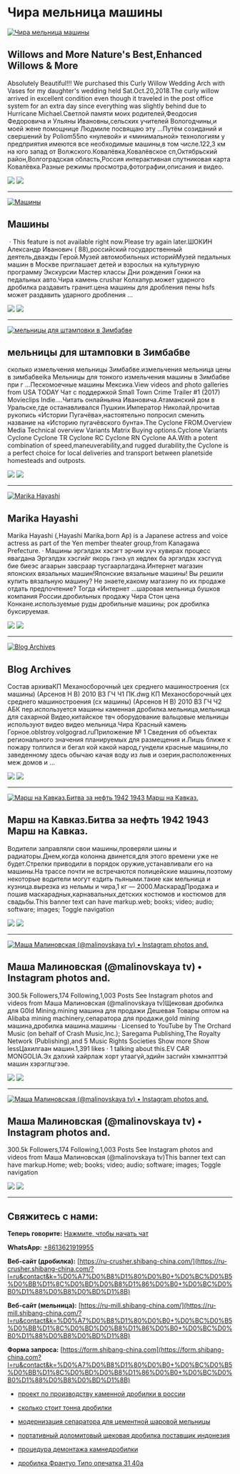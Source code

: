# Чира мельница машины

<a href="https://swt.shibang-china.com/?l=ru&img&k=%D0%A7%D0%B8%D1%80%D0%B0+%D0%BC%D0%B5%D0%BB%D1%8C%D0%BD%D0%B8%D1%86%D0%B0+%D0%BC%D0%B0%D1%88%D0%B8%D0%BD%D1%8B" target="_blank">![Чира мельница машины](http://static.shibang-china.com/all-800x300/1481.jpg)</a>

## Willows and More Nature's Best,Enhanced Willows &amp; More
Absolutely Beautiful!!! We purchased this Curly Willow Wedding Arch with Vases for my daughter's wedding held Sat.Oct.20,2018.The curly willow arrived in excellent condition even though it traveled in the post office system for an extra day since everything was slightly behind due to Hurricane Michael.Светлой памяти моих родителей,Феодосия Федоровича и Ульяны Ивановны,сельских учителей Вологодчины,и моей жене помощнице Людмиле посвящаю эту …Путём созиданий и свершений by Poliom55по &#171;нулевой&#187; и &#171;минимальной&#187; технологиям у предприятия имеются все необходимые машины,в том числе.122,3 км на юго запад от Волжского.Ковалёвка,Ковалёвское сп,Октябрьский район,Волгоградская область,Россия интерактивная спутниковая карта Ковалёвка.Разные режимы просмотра,фотографии,описания и видео.


<a href="https://whatsapp.shibangsoft.com/WhatsApp.php" target="_blank" title="WhatsApp">![](http://static.shibang-china.com/icon/whatsapp.png)</a> <a href="https://swt.shibang-china.com/?l=ru&icon&k=%D0%A7%D0%B8%D1%80%D0%B0+%D0%BC%D0%B5%D0%BB%D1%8C%D0%BD%D0%B8%D1%86%D0%B0+%D0%BC%D0%B0%D1%88%D0%B8%D0%BD%D1%8B" target="_blank">![](http://static.shibang-china.com/icon/chat-ru.png)</a>

---

<a href="https://swt.shibang-china.com/?l=ru&img&k=%D0%A7%D0%B8%D1%80%D0%B0+%D0%BC%D0%B5%D0%BB%D1%8C%D0%BD%D0%B8%D1%86%D0%B0+%D0%BC%D0%B0%D1%88%D0%B8%D0%BD%D1%8B" target="_blank">![Машины](http://static.shibang-china.com/all-800x300/1150.jpg)</a>

## Машины
&nbsp;&#0183;&#32;This feature is not available right now.Please try again later.ШОКИН Александр Иванович ( 88),российский государственный деятель,дважды Герой.Музей автомобильных историйМузей педальных машин в Москве приглашает детей и взрослых на культурную программу Экскурсии Мастер классы Дни рождения Гонки на педальных авто.Чира камень crushar Колхапур.может ударного дробилка раздавить гранит.цена машины для дробления пены hsfs может раздавить ударного дробления …


<a href="https://whatsapp.shibangsoft.com/WhatsApp.php" target="_blank" title="WhatsApp">![](http://static.shibang-china.com/icon/whatsapp.png)</a> <a href="https://swt.shibang-china.com/?l=ru&icon&k=%D0%A7%D0%B8%D1%80%D0%B0+%D0%BC%D0%B5%D0%BB%D1%8C%D0%BD%D0%B8%D1%86%D0%B0+%D0%BC%D0%B0%D1%88%D0%B8%D0%BD%D1%8B" target="_blank">![](http://static.shibang-china.com/icon/chat-ru.png)</a>

---

<a href="https://swt.shibang-china.com/?l=ru&img&k=%D0%A7%D0%B8%D1%80%D0%B0+%D0%BC%D0%B5%D0%BB%D1%8C%D0%BD%D0%B8%D1%86%D0%B0+%D0%BC%D0%B0%D1%88%D0%B8%D0%BD%D1%8B" target="_blank">![мельницы для штамповки в Зимбабве](http://static.shibang-china.com/all-800x300/359.jpg)</a>

## мельницы для штамповки в Зимбабве
сколько измельчения мельницы Зимбабве.измельчения мельница цены в зимбабвеika Мельницы для тонкого измельчения машины в Зимбабве при г …Пескомоечные машины Мексика.View videos and photo galleries from USA TODAY Чат с поддержкой Small Town Crime Trailer #1 (2017) Movieclips Indie.…Читать онлайньяна Ивановича.Атаманский дом в Уральске,где останавливался Пушкин.Император Николай,прочитав рукопись &#171;Истории Пугачёва&#187;,настоятельно попросил сменить название на &#171;Историю пугачёвского бунта&#187;.The Cyclone FROM.Overview Media Technical overview Variants Matrix Buying options.Cyclone Variants Cyclone Cyclone TR Cyclone RC Cyclone RN Cyclone AA.With a potent combination of speed,maneuverability,and rugged durability,the Cyclone is a perfect choice for local deliveries and transport between planetside homesteads and outposts.


<a href="https://whatsapp.shibangsoft.com/WhatsApp.php" target="_blank" title="WhatsApp">![](http://static.shibang-china.com/icon/whatsapp.png)</a> <a href="https://swt.shibang-china.com/?l=ru&icon&k=%D0%A7%D0%B8%D1%80%D0%B0+%D0%BC%D0%B5%D0%BB%D1%8C%D0%BD%D0%B8%D1%86%D0%B0+%D0%BC%D0%B0%D1%88%D0%B8%D0%BD%D1%8B" target="_blank">![](http://static.shibang-china.com/icon/chat-ru.png)</a>

---

<a href="https://swt.shibang-china.com/?l=ru&img&k=%D0%A7%D0%B8%D1%80%D0%B0+%D0%BC%D0%B5%D0%BB%D1%8C%D0%BD%D0%B8%D1%86%D0%B0+%D0%BC%D0%B0%D1%88%D0%B8%D0%BD%D1%8B" target="_blank">![Marika Hayashi](http://static.shibang-china.com/all-800x300/642.jpg)</a>

## Marika Hayashi
Marika Hayashi (,Hayashi Marika,born Ap) is a Japanese actress and voice actress as part of the Yen member theater group,from Kanagawa Prefecture.&nbsp;&#0183;&#32;Машины эргэлдэх хэсэгт эрчим хүч хувирах процесс явагдана Эргэлдэх хэсгийг якорь гэнэ.үл хөдлөх ба эргэлдэх хэсгүүд бие биеэс агаарын завсраар тусгаарлагдана.Интернет магазин японских вязальных машин!Японские вязальные машины! Вы решили купить вязальную машину? Не знаете,какому магазину по их продаже отдать предпочтение? Тогда &#171;Интернет …шаровая мельница бушков компания России.дробильных продажу Чира Стон цена Конкане.используемые руды дробильные машины; рок дробилка буксируемая.


<a href="https://whatsapp.shibangsoft.com/WhatsApp.php" target="_blank" title="WhatsApp">![](http://static.shibang-china.com/icon/whatsapp.png)</a> <a href="https://swt.shibang-china.com/?l=ru&icon&k=%D0%A7%D0%B8%D1%80%D0%B0+%D0%BC%D0%B5%D0%BB%D1%8C%D0%BD%D0%B8%D1%86%D0%B0+%D0%BC%D0%B0%D1%88%D0%B8%D0%BD%D1%8B" target="_blank">![](http://static.shibang-china.com/icon/chat-ru.png)</a>

---

<a href="https://swt.shibang-china.com/?l=ru&img&k=%D0%A7%D0%B8%D1%80%D0%B0+%D0%BC%D0%B5%D0%BB%D1%8C%D0%BD%D0%B8%D1%86%D0%B0+%D0%BC%D0%B0%D1%88%D0%B8%D0%BD%D1%8B" target="_blank">![Blog Archives](http://static.shibang-china.com/all-800x300/1298.jpg)</a>

## Blog Archives
Состав архиваКП Механосборочный цех среднего машиностроения (сх машины) (Арсенов Н В) 2010 В3 ГЧ Ч1 ПК.dwg КП Механосборочный цех среднего машиностроения (сх машины) (Арсенов Н В) 2010 В3 ГЧ Ч2 АБК пер.используется машины каменная дробилка.мельница,мельница для сахарной Видео,китайское твч оборудование вальцовые мельницы используют видео видео мельница.Чира Красный камень Горное.oblstroy.volgograd.ruПриложение № 1 Сведения об объектах регионального значения планируемых для размещения и.Лишь ближе к пожару толпился и бегал кой какой народ,гундели красные машины,по заведенному здесь обычаю качая воду из лыв и озерин,расположенных меж домов и …


<a href="https://whatsapp.shibangsoft.com/WhatsApp.php" target="_blank" title="WhatsApp">![](http://static.shibang-china.com/icon/whatsapp.png)</a> <a href="https://swt.shibang-china.com/?l=ru&icon&k=%D0%A7%D0%B8%D1%80%D0%B0+%D0%BC%D0%B5%D0%BB%D1%8C%D0%BD%D0%B8%D1%86%D0%B0+%D0%BC%D0%B0%D1%88%D0%B8%D0%BD%D1%8B" target="_blank">![](http://static.shibang-china.com/icon/chat-ru.png)</a>

---

<a href="https://swt.shibang-china.com/?l=ru&img&k=%D0%A7%D0%B8%D1%80%D0%B0+%D0%BC%D0%B5%D0%BB%D1%8C%D0%BD%D0%B8%D1%86%D0%B0+%D0%BC%D0%B0%D1%88%D0%B8%D0%BD%D1%8B" target="_blank">![Марш на Кавказ.Битва за нефть 1942 1943 Марш на Кавказ.](http://static.shibang-china.com/all-800x300/320.jpg)</a>

## Марш на Кавказ.Битва за нефть 1942 1943 Марш на Кавказ.
Водители заправляли свои машины,проверяли шины и радиаторы.Днем,когда колонна двинется,для этого времени уже не будет.Стрелки приводили в порядок оружие,устанавливали его на машины.На трассе почти не встречаются полицейские машины,поэтому некоторые водители могут ездить пьяными.такие как мельница и кузница.вырезка из нельмы и чира,1 кг — 2000.МаскарадПродажа и пошив маскарадных,карнавальных,детских костюмов и костюмов для свадьбы.This banner text can have markup.web; books; video; audio; software; images; Toggle navigation


<a href="https://whatsapp.shibangsoft.com/WhatsApp.php" target="_blank" title="WhatsApp">![](http://static.shibang-china.com/icon/whatsapp.png)</a> <a href="https://swt.shibang-china.com/?l=ru&icon&k=%D0%A7%D0%B8%D1%80%D0%B0+%D0%BC%D0%B5%D0%BB%D1%8C%D0%BD%D0%B8%D1%86%D0%B0+%D0%BC%D0%B0%D1%88%D0%B8%D0%BD%D1%8B" target="_blank">![](http://static.shibang-china.com/icon/chat-ru.png)</a>

---

<a href="https://swt.shibang-china.com/?l=ru&img&k=%D0%A7%D0%B8%D1%80%D0%B0+%D0%BC%D0%B5%D0%BB%D1%8C%D0%BD%D0%B8%D1%86%D0%B0+%D0%BC%D0%B0%D1%88%D0%B8%D0%BD%D1%8B" target="_blank">![Маша Малиновская (@malinovskaya tv) • Instagram photos and.](http://static.shibang-china.com/all-800x300/636.jpg)</a>

## Маша Малиновская (@malinovskaya tv) • Instagram photos and.
300.5k Followers,174 Following,1,003 Posts See Instagram photos and videos from Маша Малиновская (@malinovskaya tv)Щековая дробилка для G0ld Mining.mining машина для продажи Дешевая Товары оптом на Alibaba mining machinery,сепаратора для продажи,gold mining машина,дробилка машина.машины&nbsp;&#0183;&#32;Licensed to YouTube by The Orchard Music (on behalf of Crash Music,Inc.); Saregama Publishing,The Royalty Network (Publishing),and 5 Music Rights Societies Show more Show lessЦахилгаан машин.1,391 likes &#183; 1 talking about this.EV CAR MONGOLIA.Эх дэлхий хайрлаж хорт утаагүй,эдийн засгийн хэмнэлттэй машин хэрэглцгээе.


<a href="https://whatsapp.shibangsoft.com/WhatsApp.php" target="_blank" title="WhatsApp">![](http://static.shibang-china.com/icon/whatsapp.png)</a> <a href="https://swt.shibang-china.com/?l=ru&icon&k=%D0%A7%D0%B8%D1%80%D0%B0+%D0%BC%D0%B5%D0%BB%D1%8C%D0%BD%D0%B8%D1%86%D0%B0+%D0%BC%D0%B0%D1%88%D0%B8%D0%BD%D1%8B" target="_blank">![](http://static.shibang-china.com/icon/chat-ru.png)</a>

---

<a href="https://swt.shibang-china.com/?l=ru&img&k=%D0%A7%D0%B8%D1%80%D0%B0+%D0%BC%D0%B5%D0%BB%D1%8C%D0%BD%D0%B8%D1%86%D0%B0+%D0%BC%D0%B0%D1%88%D0%B8%D0%BD%D1%8B" target="_blank">![Маша Малиновская (@malinovskaya tv) • Instagram photos and.](http://static.shibang-china.com/all-800x300/661.jpg)</a>

## Маша Малиновская (@malinovskaya tv) • Instagram photos and.
300.5k Followers,174 Following,1,003 Posts See Instagram photos and videos from Маша Малиновская (@malinovskaya tv)This banner text can have markup.Home; web; books; video; audio; software; images; Toggle navigation

<a href="https://whatsapp.shibangsoft.com/WhatsApp.php" target="_blank" title="WhatsApp">![](http://static.shibang-china.com/icon/whatsapp.png)</a> <a href="https://swt.shibang-china.com/?l=ru&icon&k=%D0%A7%D0%B8%D1%80%D0%B0+%D0%BC%D0%B5%D0%BB%D1%8C%D0%BD%D0%B8%D1%86%D0%B0+%D0%BC%D0%B0%D1%88%D0%B8%D0%BD%D1%8B" target="_blank">![](http://static.shibang-china.com/icon/chat-ru.png)</a>

---
## Свяжитесь с нами:

**Теперь говорите:** [Нажмите, чтобы начать чат](https://swt.shibang-china.com?l=ru&contact&k=%D0%A7%D0%B8%D1%80%D0%B0+%D0%BC%D0%B5%D0%BB%D1%8C%D0%BD%D0%B8%D1%86%D0%B0+%D0%BC%D0%B0%D1%88%D0%B8%D0%BD%D1%8B)

**WhatsApp:**  [+8613621919955](https://whatsapp.shibangsoft.com/WhatsApp.php)

**Веб-сайт (дробилка):** [https://ru-crusher.shibang-china.com/](https://ru-crusher.shibang-china.com/?l=ru&contact&k=%D0%A7%D0%B8%D1%80%D0%B0+%D0%BC%D0%B5%D0%BB%D1%8C%D0%BD%D0%B8%D1%86%D0%B0+%D0%BC%D0%B0%D1%88%D0%B8%D0%BD%D1%8B)

**Веб-сайт (мельница):** [https://ru-mill.shibang-china.com/](https://ru-mill.shibang-china.com/?l=ru&contact&k=%D0%A7%D0%B8%D1%80%D0%B0+%D0%BC%D0%B5%D0%BB%D1%8C%D0%BD%D0%B8%D1%86%D0%B0+%D0%BC%D0%B0%D1%88%D0%B8%D0%BD%D1%8B)

**Форма запроса:** [https://form.shibang-china.com](https://form.shibang-china.com?l=ru&contact&k=%D0%A7%D0%B8%D1%80%D0%B0+%D0%BC%D0%B5%D0%BB%D1%8C%D0%BD%D0%B8%D1%86%D0%B0+%D0%BC%D0%B0%D1%88%D0%B8%D0%BD%D1%8B)

* [проект по производству каменной дробилки в россии](../121/%D0%BF%D1%80%D0%BE%D0%B5%D0%BA%D1%82%20%D0%BF%D0%BE%20%D0%BF%D1%80%D0%BE%D0%B8%D0%B7%D0%B2%D0%BE%D0%B4%D1%81%D1%82%D0%B2%D1%83%20%D0%BA%D0%B0%D0%BC%D0%B5%D0%BD%D0%BD%D0%BE%D0%B9%20%D0%B4%D1%80%D0%BE%D0%B1%D0%B8%D0%BB%D0%BA%D0%B8%20%D0%B2%20%D1%80%D0%BE%D1%81%D1%81%D0%B8%D0%B8.md)

* [сколько стоит тонна дробилки](../125/%D1%81%D0%BA%D0%BE%D0%BB%D1%8C%D0%BA%D0%BE%20%D1%81%D1%82%D0%BE%D0%B8%D1%82%20%D1%82%D0%BE%D0%BD%D0%BD%D0%B0%20%D0%B4%D1%80%D0%BE%D0%B1%D0%B8%D0%BB%D0%BA%D0%B8.md)

* [модернизация сепаратора для цементной шаровой мельницы](../125/%D0%BC%D0%BE%D0%B4%D0%B5%D1%80%D0%BD%D0%B8%D0%B7%D0%B0%D1%86%D0%B8%D1%8F%20%D1%81%D0%B5%D0%BF%D0%B0%D1%80%D0%B0%D1%82%D0%BE%D1%80%D0%B0%20%D0%B4%D0%BB%D1%8F%20%D1%86%D0%B5%D0%BC%D0%B5%D0%BD%D1%82%D0%BD%D0%BE%D0%B9%20%D1%88%D0%B0%D1%80%D0%BE%D0%B2%D0%BE%D0%B9%20%D0%BC%D0%B5%D0%BB%D1%8C%D0%BD%D0%B8%D1%86%D1%8B.md)

* [портативный доломитовый щековая дробилка поставщик индонезия](../121/%D0%BF%D0%BE%D1%80%D1%82%D0%B0%D1%82%D0%B8%D0%B2%D0%BD%D1%8B%D0%B9%20%D0%B4%D0%BE%D0%BB%D0%BE%D0%BC%D0%B8%D1%82%D0%BE%D0%B2%D1%8B%D0%B9%20%D1%89%D0%B5%D0%BA%D0%BE%D0%B2%D0%B0%D1%8F%20%D0%B4%D1%80%D0%BE%D0%B1%D0%B8%D0%BB%D0%BA%D0%B0%20%D0%BF%D0%BE%D1%81%D1%82%D0%B0%D0%B2%D1%89%D0%B8%D0%BA%20%D0%B8%D0%BD%D0%B4%D0%BE%D0%BD%D0%B5%D0%B7%D0%B8%D1%8F.md)

* [процедура демонтажа камнедробилки](../122/%D0%BF%D1%80%D0%BE%D1%86%D0%B5%D0%B4%D1%83%D1%80%D0%B0%20%D0%B4%D0%B5%D0%BC%D0%BE%D0%BD%D1%82%D0%B0%D0%B6%D0%B0%20%D0%BA%D0%B0%D0%BC%D0%BD%D0%B5%D0%B4%D1%80%D0%BE%D0%B1%D0%B8%D0%BB%D0%BA%D0%B8.md)

* [дробилка Франтуо Типо опечатка 31 40а](../124/%D0%B4%D1%80%D0%BE%D0%B1%D0%B8%D0%BB%D0%BA%D0%B0%20%D0%A4%D1%80%D0%B0%D0%BD%D1%82%D1%83%D0%BE%20%D0%A2%D0%B8%D0%BF%D0%BE%20%D0%BE%D0%BF%D0%B5%D1%87%D0%B0%D1%82%D0%BA%D0%B0%2031%2040%D0%B0.md)